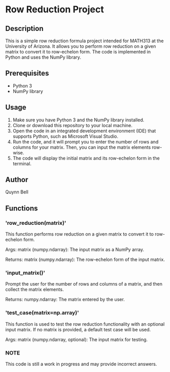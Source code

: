 # Row Reduction Project

## Description
This is a simple row reduction formula project intended for MATH313 at the University of Arizona. It allows you to perform row reduction on a given matrix to convert it to row-echelon form. The code is implemented in Python and uses the NumPy library.

## Prerequisites
- Python 3
- NumPy library

## Usage
1. Make sure you have Python 3 and the NumPy library installed.
2. Clone or download this repository to your local machine.
3. Open the code in an integrated development environment (IDE) that supports Python, such as Microsoft Visual Studio.
4. Run the code, and it will prompt you to enter the number of rows and columns for your matrix. Then, you can input the matrix elements row-wise.
5. The code will display the initial matrix and its row-echelon form in the terminal.

## Author
Quynn Bell

## Functions
### 'row_reduction(matrix)'
This function performs row reduction on a given matrix to convert it to row-echelon form.

Args:
    matrix (numpy.ndarray): The input matrix as a NumPy array.

Returns:
    matrix (numpy.ndarray): The row-echelon form of the input matrix.

### 'input_matrix()'
Prompt the user for the number of rows and columns of a matrix, and then collect the matrix elements.

Returns:
    numpy.ndarray: The matrix entered by the user.

### 'test_case(matrix=np.array)'
This function is used to test the row reduction functionality with an optional input matrix. If no matrix is provided, a default test case will be used.

Args:
    matrix (numpy.ndarray, optional): The input matrix for testing.

### NOTE
This code is still a work in progress and may provide incorrect answers.